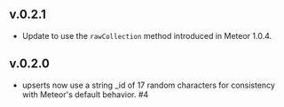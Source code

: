 ## v.0.2.1

* Update to use the `rawCollection` method introduced in Meteor 1.0.4.

## v.0.2.0

* upserts now use a string _id of 17 random characters for consistency with
  Meteor's default behavior. #4